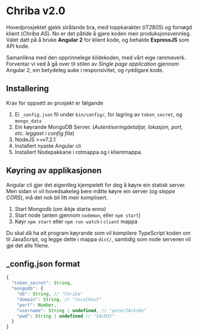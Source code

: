 # Chriba v2.0
Hovedprosjektet gjekk strålande bra, med toppkarakter (_IT2805_) og fornøgd klient (_Chriba AS_).
No er det påtide å gjere koden meir produksjonsvennleg. Valet datt på å bruke **Angular 2** for klient kode,
og behalde **ExpressJS** som API kode.

Samanlikna med den opprinnelege kildekoden, med vårt eige rammeverk. Forventar vi ved å gå over til stilen av _Single page application_ gjennom Angular 2,
ein betydeleg auke i responsivitet, og ryddigare kode.

## Installering
Krav for oppsett av prosjekt er følgande

1. Ei `_config.json` fil under `bin/config/`, for lagring av `token_secret`, og `mongo_data`
2. Ein køyrande MongoDB Server. (_Autentiseringdetaljar, lokasjon, port, etc. leggast i config fila_)
3. NodeJS >=v7.2.1
4. Installert nyaste Angular cli
5. Installert Nodepakkane i rotmappa og i klientmappa.

## Køyring av applikasjonen
Angular cli gjer det eigentleg kjempelett for deg å køyre ein statisk server.
Men sidan vi vil hovedsakeleg bere måtte køyre ein server (_og sleppe CORS_), må det nok bli litt meir komplisert.

1. Start Mongodb (om ikkje starta enno)
2. Start node (anten gjennom `nodemon`, eller `npm start`)
3. Køyr `npm start` eller `npm run watch` i `client` mappa

Du skal då ha eit program køyrande som vil kompilere TypeScript koden om til JavaScript, og legge dette i mappa `dist/`,
samtidig som node serveren vil gje det alle filene.

## _config.json format
```js
{
  "token_secret": String,
  "mongodb": {
    "db": String, // "Chriba"
    "domain": String, // "localhost"
    "port": Number,
    "username": String | undefined, // "peterJ4cks0n"
    "pwd": String | undefined // "S4cR3t"
  }
}
```